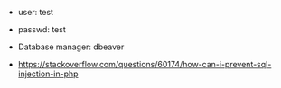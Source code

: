 - user: test
- passwd: test


- Database manager: dbeaver
  
- https://stackoverflow.com/questions/60174/how-can-i-prevent-sql-injection-in-php